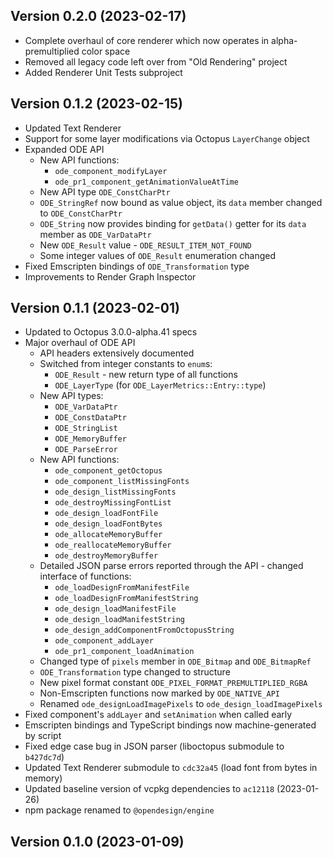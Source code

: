 
## Version 0.2.0 (2023-02-17)

- Complete overhaul of core renderer which now operates in alpha-premultiplied color space
- Removed all legacy code left over from "Old Rendering" project
- Added Renderer Unit Tests subproject

## Version 0.1.2 (2023-02-15)

- Updated Text Renderer
- Support for some layer modifications via Octopus `LayerChange` object
- Expanded ODE API
  - New API functions:
    - `ode_component_modifyLayer`
    - `ode_pr1_component_getAnimationValueAtTime`
  - New API type `ODE_ConstCharPtr`
  - `ODE_StringRef` now bound as value object, its `data` member changed to `ODE_ConstCharPtr`
  - `ODE_String` now provides binding for `getData()` getter for its `data` member as `ODE_VarDataPtr`
  - New `ODE_Result` value - `ODE_RESULT_ITEM_NOT_FOUND`
  - Some integer values of `ODE_Result` enumeration changed
- Fixed Emscripten bindings of `ODE_Transformation` type
- Improvements to Render Graph Inspector

## Version 0.1.1 (2023-02-01)

- Updated to Octopus 3.0.0-alpha.41 specs
- Major overhaul of ODE API
  - API headers extensively documented
  - Switched from integer constants to `enum`s:
    - `ODE_Result` - new return type of all functions
    - `ODE_LayerType` (for `ODE_LayerMetrics::Entry::type`)
  - New API types:
    - `ODE_VarDataPtr`
    - `ODE_ConstDataPtr`
    - `ODE_StringList`
    - `ODE_MemoryBuffer`
    - `ODE_ParseError`
  - New API functions:
    - `ode_component_getOctopus`
    - `ode_component_listMissingFonts`
    - `ode_design_listMissingFonts`
    - `ode_destroyMissingFontList`
    - `ode_design_loadFontFile`
    - `ode_design_loadFontBytes`
    - `ode_allocateMemoryBuffer`
    - `ode_reallocateMemoryBuffer`
    - `ode_destroyMemoryBuffer`
  - Detailed JSON parse errors reported through the API - changed interface of functions:
    - `ode_loadDesignFromManifestFile`
    - `ode_loadDesignFromManifestString`
    - `ode_design_loadManifestFile`
    - `ode_design_loadManifestString`
    - `ode_design_addComponentFromOctopusString`
    - `ode_component_addLayer`
    - `ode_pr1_component_loadAnimation`
  - Changed type of `pixels` member in `ODE_Bitmap` and `ODE_BitmapRef`
  - `ODE_Transformation` type changed to structure
  - New pixel format constant `ODE_PIXEL_FORMAT_PREMULTIPLIED_RGBA`
  - Non-Emscripten functions now marked by `ODE_NATIVE_API`
  - Renamed `ode_designLoadImagePixels` to `ode_design_loadImagePixels`
- Fixed component's `addLayer` and `setAnimation` when called early
- Emscripten bindings and TypeScript bindings now machine-generated by script
- Fixed edge case bug in JSON parser (liboctopus submodule to `b427dc7d`)
- Updated Text Renderer submodule to `cdc32a45` (load font from bytes in memory)
- Updated baseline version of vcpkg dependencies to `ac12118` (2023-01-26)
- npm package renamed to `@opendesign/engine`

## Version 0.1.0 (2023-01-09)
